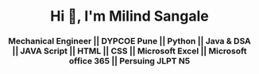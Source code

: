<h1 align="center">Hi 👋, I'm Milind Sangale</h1>
<h3 align="center">Mechanical Engineer || DYPCOE Pune || Python || Java & DSA || JAVA Script || HTML || CSS || Microsoft Excel || Microsoft office 365 || Persuing JLPT N5</h3>

